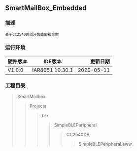 ## SmartMailBox_Embedded

### 描述
`基于CC2540的蓝牙智能邮箱方案`

### 运行环境
硬件版本|IDE版本|更新日期
---|:--:|---:
V1.0.0|IAR8051 10.30.1|2020-05-11


### 工程目录
>SmartMailbox
>>Projects
>>>ble
>>>>SimpleBLEPeripheral
>>>>>CC2540DB
>>>>>>SimpleBLEPeripheral.eww


